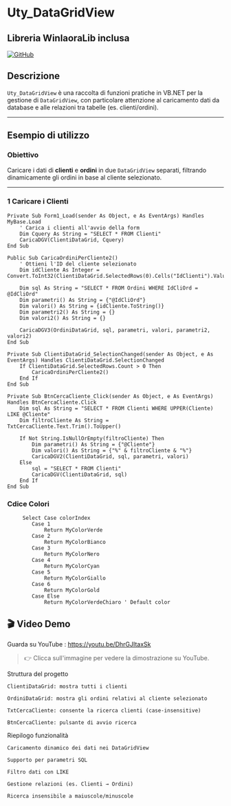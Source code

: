 # Uty_DataGridView

## Libreria WinIaoraLib inclusa

[![GitHub](https://img.shields.io/badge/GitHub-Iaora--Projects-blue?logo=github)](https://github.com/Iaora/Uty_DataGridView)

##  Descrizione

`Uty_DataGridView` è una raccolta di funzioni pratiche in VB.NET per la gestione di `DataGridView`, 
con particolare attenzione al caricamento dati da database e alle relazioni tra tabelle (es. clienti/ordini).

---

##  Esempio di utilizzo

### Obiettivo

Caricare i dati di **clienti** e **ordini** in due `DataGridView` separati, filtrando dinamicamente gli ordini in base al cliente selezionato.

---

### 1️ Caricare i Clienti

```vbnet
Private Sub Form1_Load(sender As Object, e As EventArgs) Handles MyBase.Load
    ' Carica i clienti all'avvio della form
    Dim Cquery As String = "SELECT * FROM Clienti"
    CaricaDGV(ClientiDataGrid, Cquery)
End Sub

Public Sub CaricaOrdiniPerCliente2()
    ' Ottieni l'ID del cliente selezionato
    Dim idCliente As Integer = Convert.ToInt32(ClientiDataGrid.SelectedRows(0).Cells("IdClienti").Value)

    Dim sql As String = "SELECT * FROM Ordini WHERE IdCliOrd = @IdCliOrd"
    Dim parametri() As String = {"@IdCliOrd"}
    Dim valori() As String = {idCliente.ToString()}
    Dim parametri2() As String = {}
    Dim valori2() As String = {}

    CaricaDGV3(OrdiniDataGrid, sql, parametri, valori, parametri2, valori2)
End Sub

Private Sub ClientiDataGrid_SelectionChanged(sender As Object, e As EventArgs) Handles ClientiDataGrid.SelectionChanged
    If ClientiDataGrid.SelectedRows.Count > 0 Then
        CaricaOrdiniPerCliente2()
    End If
End Sub

Private Sub BtnCercaCliente_Click(sender As Object, e As EventArgs) Handles BtnCercaCliente.Click
    Dim sql As String = "SELECT * FROM Clienti WHERE UPPER(Cliente) LIKE @Cliente"
    Dim filtroCliente As String = TxtCercaCliente.Text.Trim().ToUpper()

    If Not String.IsNullOrEmpty(filtroCliente) Then
        Dim parametri() As String = {"@Cliente"}
        Dim valori() As String = {"%" & filtroCliente & "%"}
        CaricaDGV2(ClientiDataGrid, sql, parametri, valori)
    Else
        sql = "SELECT * FROM Clienti"
        CaricaDGV(ClientiDataGrid, sql)
    End If
End Sub
```

###  Cdice Colori
		 Select Case colorIndex
            Case 1
                Return MyColorVerde
            Case 2
                Return MyColorBianco
            Case 3
                Return MyColorNero
            Case 4
                Return MyColorCyan
            Case 5
                Return MyColorGiallo
            Case 6
                Return MyColorGold
            Case Else
                Return MyColorVerdeChiaro ' Default color
				
				
## 🎬 Video Demo

Guarda su YouTube :  https://youtu.be/DhrGJItaxSk


> 👉 Clicca sull'immagine per vedere la dimostrazione su YouTube.

Struttura del progetto

    ClientiDataGrid: mostra tutti i clienti

    OrdiniDataGrid: mostra gli ordini relativi al cliente selezionato

    TxtCercaCliente: consente la ricerca clienti (case-insensitive)

    BtnCercaCliente: pulsante di avvio ricerca
	
Riepilogo funzionalità

    Caricamento dinamico dei dati nei DataGridView

    Supporto per parametri SQL

    Filtro dati con LIKE

    Gestione relazioni (es. Clienti → Ordini)

    Ricerca insensibile a maiuscole/minuscole
